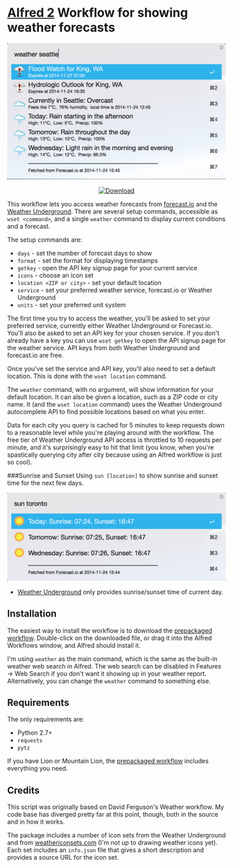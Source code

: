 [Alfred 2][alfred] Workflow for showing weather forecasts
=========================================================

![screenshot-weather](screenshots/screenshot_weather.png?raw=true)

<p align="center">
  <a href="bin/Weather.alfredworkflow?raw=true"><img src="http://i.imgur.com/E8I5TfU.png" alt="Download"></a>
</p>

This workflow lets you access weather forecasts from [forecast.io][fio] and the
[Weather Underground][wund].  There are several setup commands, accessible as
`wset <command>`, and a single `weather` command to display current conditions
and a forecast.

The setup commands are:

  * `days` - set the number of forecast days to show
  * `format` - set the format for displaying timestamps
  * `getkey` - open the API key signup page for your current service
  * `icons` - choose an icon set
  * `location <ZIP or city>` - set your default location
  * `service` - set your preferred weather service, forecast.io or Weather
    Underground
  * `units` - set your preferred unit system

The first time you try to access the weather, you'll be asked to set your
preferred service, currently either Weather Underground or Forecast.io. You'll
also be asked to set an API key for your chosen service. If you don't already
have a key you can use `wset getkey` to open the API signup page for the
weather service.  API keys from both Weather Underground and forecast.io are
free.

Once you've set the service and API key, you'll also need to set a default
location. This is done with the `wset location` command.

The `weather` command, with no argument, will show information for your default
location. It can also be given a location, such as a ZIP code or city name. It
(and the `wset location` command) uses the Weather Underground autocomplete API
to find possible locations based on what you enter.

Data for each city you query is cached for 5 minutes to keep requests down to a
reasonable level while you're playing around with the workflow. The free tier
of Weather Underground API access is throttled to 10 requests per minute, and
it's surprisingly easy to hit that limit (you know, when you're spastically
querying city after city because using an Alfred workflow is just so cool).

###Sunrise and Sunset
Using `sun [location]` to show sunrise and sunset time for the next few days.

![screenshot-sun](screenshots/screenshot_sun.png?raw=true)


* [Weather Underground][wund] only provides sunrise/sunset time of current day.

Installation
------------

The easiest way to install the workflow is to download the
[prepackaged workflow][pkg].  Double-click on the downloaded file, or drag
it into the Alfred Workflows window, and Alfred should install it.

I'm using `weather` as the main command, which is the same as the built-in
weather web search in Alfred. The web search can be disabled in Features &rarr;
Web Search if you don't want it showing up in your weather report.
Alternatively, you can change the `weather` command to something else.

Requirements
------------

The only requirements are:

  * Python 2.7+
  * `requests`
  * `pytz`

If you have Lion or Mountain Lion, the [prepackaged workflow][pkg] includes
everything you need.

Credits
-------

This script was originally based on David Ferguson's Weather workflow. My code
base has diverged pretty far at this point, though, both in the source and in
how it works.

The package includes a number of icon sets from the Weather Underground and
from [weathericonsets.com][icons] (I'm not up to drawing weather icons yet).
Each set includes an `info.json` file that gives a short description and
provides a source URL for the icon set.

[pkg]: https://dl.dropbox.com/s/hug7tz83dk5wsa5/jc-weather.alfredworkflow
[img]: https://dl.dropbox.com/s/ivyyc4cnbi6oz0d/jc-weather_screenshot.png
[alfred]: http://www.alfredapp.com
[icons]: http://www.weathericonsets.com
[wund]: http://www.weatherunderground.com
[fio]: http://forecast.io
